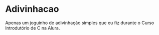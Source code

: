 # Adivinhacao
Apenas um joguinho de adivinhação simples que eu fiz durante o Curso Introdutório de C na Alura.
